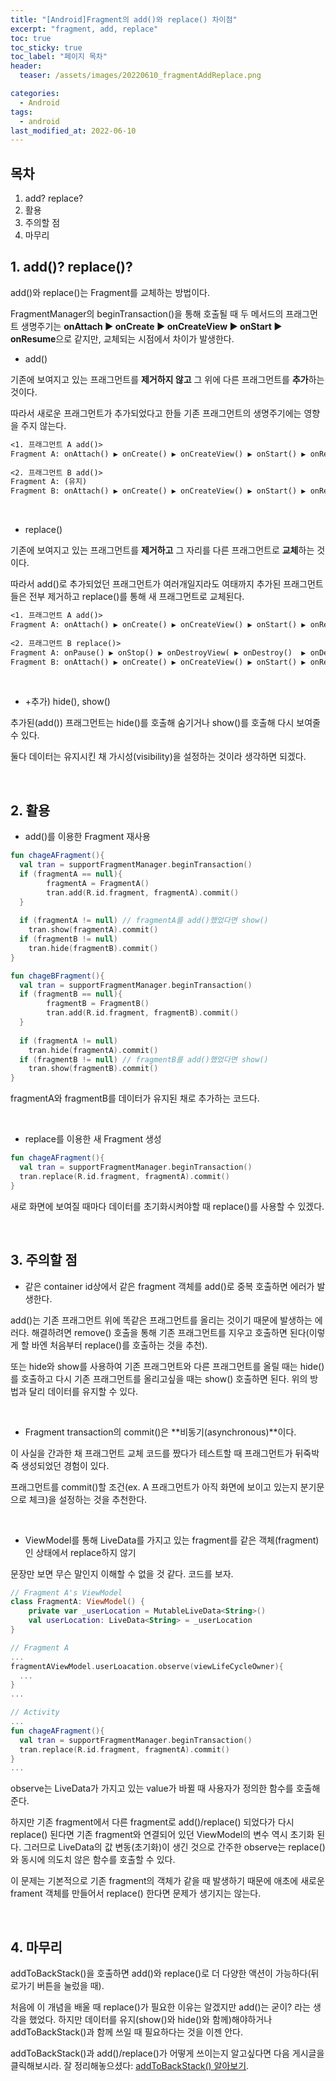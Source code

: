 ```yaml
---
title: "[Android]Fragment의 add()와 replace() 차이점"
excerpt: "fragment, add, replace"
toc: true
toc_sticky: true
toc_label: "페이지 목차"
header:
  teaser: /assets/images/20220610_fragmentAddReplace.png

categories:
  - Android
tags:
  - android
last_modified_at: 2022-06-10
---
```


## 목차

1. add? replace?
2. 활용
3. 주의할 점
4. 마무리<br>

## 1. add()? replace()?

add()와 replace()는 Fragment를 교체하는 방법이다. <br>

FragmentManager의 beginTransaction()을 통해 호출될 때 두 메서드의 프래그먼트 생명주기는 **onAttach ▶️ onCreate ▶️ onCreateView ▶️ onStart ▶️ onResume**으로 같지만, 교체되는 시점에서 차이가 발생한다.<br>

* add()

기존에 보여지고 있는 프래그먼트를 **제거하지 않고** 그 위에 다른 프래그먼트를 **추가**하는 것이다.<br>

따라서 새로운 프래그먼트가 추가되었다고 한들 기존 프래그먼트의 생명주기에는 영향을 주지 않는다.<br>

```mbox
<1. 프래그먼트 A add()>
Fragment A: onAttach() ▶️ onCreate() ▶️ onCreateView() ▶️ onStart() ▶️ onResume()
  
<2. 프래그먼트 B add()>
Fragment A: (유지)
Fragment B: onAttach() ▶️ onCreate() ▶️ onCreateView() ▶️ onStart() ▶️ onResume()
```

<br>

* replace()

기존에 보여지고 있는 프래그먼트를 **제거하고** 그 자리를 다른 프래그먼트로 **교체**하는 것이다.<br> 

따라서 add()로 추가되었던 프래그먼트가 여러개일지라도 여태까지 추가된 프래그먼트들은 전부 제거하고 replace()를 통해 새 프래그먼트로 교체된다. <br>

```mbox
<1. 프래그먼트 A add()>
Fragment A: onAttach() ▶️ onCreate() ▶️ onCreateView() ▶️ onStart() ▶️ onResume()
  
<2. 프래그먼트 B replace()>
Fragment A: onPause() ▶️ onStop() ▶️ onDestroyView( ▶️ onDestroy()  ▶️ onDetach()
Fragment B: onAttach() ▶️ onCreate() ▶️ onCreateView() ▶️ onStart() ▶️ onResume()
```

<br>

* +추가) hide(), show()

추가된(add()) 프래그먼트는 hide()를 호출해 숨기거나 show()를 호출해 다시 보여줄 수 있다. <br>

둘다 데이터는 유지시킨 채 가시성(visibility)을 설정하는 것이라 생각하면 되겠다.<br>

<br>

## 2. 활용

* add()를 이용한 Fragment 재사용

```kotlin
fun chageAFragment(){
  val tran = supportFragmentManager.beginTransaction()
  if (fragmentA == null){
    	fragmentA = FragmentA()
    	tran.add(R.id.fragment, fragmentA).commit()
  }
  
  if (fragmentA != null) // fragmentA를 add()했었다면 show()
  	tran.show(fragmentA).commit()
  if (fragmentB != null)
  	tran.hide(fragmentB).commit()
}

fun chageBFragment(){
  val tran = supportFragmentManager.beginTransaction()
  if (fragmentB == null){
    	fragmentB = FragmentB()
    	tran.add(R.id.fragment, fragmentB).commit()
  }
  
  if (fragmentA != null) 
  	tran.hide(fragmentA).commit()
  if (fragmentB != null) // fragmentB를 add()했었다면 show()
  	tran.show(fragmentB).commit()
}
```

fragmentA와 fragmentB를 데이터가 유지된 채로 추가하는 코드다. <br>

<br>

* replace를 이용한 새 Fragment 생성

```kotlin
fun chageAFragment(){
  val tran = supportFragmentManager.beginTransaction()
  tran.replace(R.id.fragment, fragmentA).commit()
}
```

새로 화면에 보여질 때마다 데이터를 초기화시켜야할 때 replace()를 사용할 수 있겠다.<br>

<br>

## 3. 주의할 점

* 같은 container id상에서 같은 fragment 객체를 add()로 중복 호출하면 에러가 발생한다.

add()는 기존 프래그먼트 위에 똑같은 프래그먼트를 올리는 것이기 때문에 발생하는 에러다. 해결하려면 remove() 호출을 통해 기존 프래그먼트를 지우고 호출하면 된다(이렇게 할 바엔 처음부터 replace()를 호출하는 것을 추천).<br>

또는 hide와 show를 사용하여 기존 프래그먼트와 다른 프래그먼트를 올릴 때는 hide()를 호출하고 다시 기존 프래그먼트를 올리고싶을 때는 show() 호출하면 된다. 위의 방법과 달리 데이터를 유지할 수 있다.<br>

<br>

* Fragment transaction의 commit()은 **비동기(asynchronous)**이다.

이 사실을 간과한 채 프래그먼트 교체 코드를 짰다가 테스트할 때 프래그먼트가 뒤죽박죽 생성되었던 경험이 있다.<br>

프래그먼트를 commit()할 조건(ex. A 프래그먼트가 아직 화면에 보이고 있는지 분기문으로 체크)을 설정하는 것을 추천한다.<br>

<br>

* ViewModel를 통해 LiveData를 가지고 있는 fragment를 같은 객체(fragment)인 상태에서 replace하지 않기

문장만 보면 무슨 말인지 이해할 수 없을 것 같다. 코드를 보자.<br>

```kotlin
// Fragment A's ViewModel
class FragmentA: ViewModel() {
    private var _userLocation = MutableLiveData<String>()
    val userLocation: LiveData<String> = _userLocation
}
```

```kotlin
// Fragment A
...
fragmentAViewModel.userLoacation.observe(viewLifeCycleOwner){
  ...	
}
...
```

```kotlin
// Activity
...
fun chageAFragment(){
  val tran = supportFragmentManager.beginTransaction()
  tran.replace(R.id.fragment, fragmentA).commit()
}
...
```

observe는 LiveData가 가지고 있는 value가 바뀔 때 사용자가 정의한 함수를 호출해준다.<br>

하지만 기존 fragment에서 다른 fragment로 add()/replace() 되었다가 다시 replace() 된다면  기존 fragment와 연결되어 있던 ViewModel의 변수 역시 초기화 된다. 그러므로 LiveData의 값 변동(초기화)이 생긴 것으로 간주한 observe는 replace()와 동시에 의도치 않은 함수를 호출할 수 있다.<br>

이 문제는 기본적으로 기존 fragment의 객체가 같을 때 발생하기 때문에 애초에 새로운 frament 객체를 만들어서 replace() 한다면 문제가 생기지는 않는다.<br>

<br>

## 4. 마무리

addToBackStack()을 호출하면 add()와 replace()로 더 다양한 액션이 가능하다(뒤로가기 버튼을 눌렀을 때).<br>

처음에 이 개념을 배울 때 replace()가 필요한 이유는 알겠지만 add()는 굳이? 라는 생각을 했었다. 하지만 데이터를 유지(show()와 hide()와 함께)해야하거나 addToBackStack()과 함께 쓰일 때 필요하다는 것을 이젠 안다.<br>

addToBackStack()과 add()/replace()가 어떻게 쓰이는지 알고싶다면 다음 게시글을 클릭해보시라. 잘 정리해놓으셨다: [addToBackStack() 알아보기](https://zzandoli.tistory.com/55).<br>
